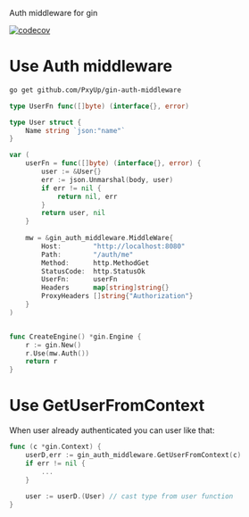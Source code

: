 Auth middleware for gin

[![codecov](https://codecov.io/gh/PxyUp/gin-auth-middleware/branch/master/graph/badge.svg)](https://codecov.io/gh/PxyUp/gin-auth-middleware)

# Use Auth middleware

```bash
go get github.com/PxyUp/gin-auth-middleware
```

```go
type UserFn func([]byte) (interface{}, error)

type User struct {
	Name string `json:"name"`
}

var (
	userFn = func([]byte) (interface{}, error) {
        user := &User{}
        err := json.Unmarshal(body, user)
        if err != nil {
            return nil, err
        }
        return user, nil
    } 
    
    mw = &gin_auth_middleware.MiddleWare{
        Host:        "http://localhost:8080"
        Path:        "/auth/me"
        Method:      http.MethodGet
        StatusCode:  http.StatusOk
        UserFn:      userFn
        Headers      map[string]string{}
        ProxyHeaders []string{"Authorization"}
    }
)


func CreateEngine() *gin.Engine {
	r := gin.New()
	r.Use(mw.Auth())
	return r
}

```

# Use GetUserFromContext
When user already authenticated you can user like that:

```go
func (c *gin.Context) {
	userD,err := gin_auth_middleware.GetUserFromContext(c)
	if err != nil {
		...
	}
	
	user := userD.(User) // cast type from user function
}
```